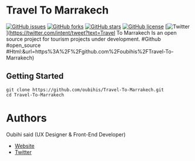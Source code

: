 # Travel To Marrakech

[![GitHub issues](https://img.shields.io/github/issues/oubihis/Travel-To-Marrakech.svg)](https://github.com/oubihis/Travel-To-Marrakech/issues)
[![GitHub forks](https://img.shields.io/github/forks/oubihis/Travel-To-Marrakech.svg)](https://github.com/oubihis/Travel-To-Marrakech/network)
[![GitHub stars](https://img.shields.io/github/stars/oubihis/Travel-To-Marrakech.svg)](https://github.com/oubihis/Travel-To-Marrakech/stargazers)
[![GitHub license](https://img.shields.io/github/license/oubihis/Travel-To-Marrakech.svg)](https://github.com/oubihis/Travel-To-Marrakech/blob/master/LICENSE)
[![Twitter](https://img.shields.io/twitter/url/https/github.com/oubihis/Travel-To-Marrakech.svg?style=social)](https://twitter.com/intent/tweet?text=Travel To Marrakech Is an open source project for tourism projects under development.
#Github #open_source #Html:&url=https%3A%2F%2Fgithub.com%2Foubihis%2FTravel-To-Marrakech)


## Getting Started

    git clone https://github.com/oubihis/Travel-To-Marrakech.git
    cd Travel-To-Marrakech
    
    
    
# Authors
Oubihi said (UX Designer & Front-End Developer)

* [Website](http://oubihis.com)
* [Twitter](https://twitter.com/oubihis)

